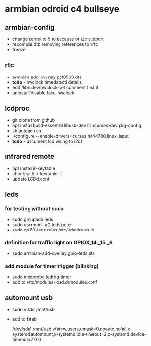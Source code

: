 # armbian odroid c4 bullseye  

## armbian-config  

* change kernel to 5.10 because of i2c support
* recompile dtb removing references to vrtc
* freeze

## rtc

* armbian-add-overlay pcf8563.dts  
* **todo** - hwclock timedatectl details
* edit /lib/udev/hwclock-set comment first if
* uninstall/disable fake-hwclock


## lcdproc

* git clone from github
* apt install build-essential libusb-dev libncurses-dev pkg-config
* sh autogen.sh
* ./configure --enable-drivers=curses,hd44780,linux_input
* **todo** - document lcd wiring to i2c1

## infrared remote

* apt install ir-keytable 
* check with ir-keytable -t
* update LCDd.conf

## leds

### for testing without sudo  
* sudo groupadd leds
* sudo usermod -aG leds peter
* sudo cp 60-leds.rules /etc/udev/rules.d/

### definition for traffic light on GPIOX_14,_15,_6  

* sudo armbian-add-overlay gpio-leds.dts

### add module for timer trigger (blinking)

* sudo modprobe ledtrig-timer
* add to /etc/modules-load.d/modules.conf

## automount usb

* sudo mkdir /mnt/usb
* add to fstab

    /dev/sda1  /mnt/usb  vfat  rw,users,umask=0,noauto,nofail,x-systemd.automount,x-systemd.idle-timeout=2,x-systemd.device-timeout=2 0 0  

